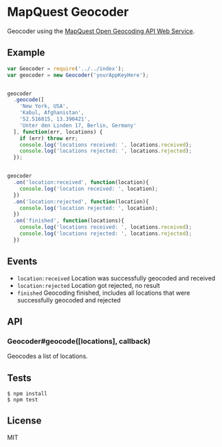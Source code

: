 # MapQuest Geocoder

Geocoder using the [MapQuest Open Geocoding API Web Service](http://open.mapquestapi.com/geocoding/).


## Example

```js
var Geocoder = require('../../index');
var geocoder = new Geocoder('yourAppKeyHere');


geocoder
  .geocode([
    'New York, USA',
    'Kabul, Afghanistan',
    '52.516815, 13.390421',
    'Unter den Linden 17, Berlin, Germany'
  ], function(err, locations) {
    if (err) throw err;
    console.log('locations received: ', locations.received);
    console.log('locations rejected: ', locations.rejected);
  });


geocoder
  .on('location:received', function(location){
    console.log('location received: ', location);
  })
  .on('location:rejected', function(location){
    console.log('location rejected: ', location);
  })
  .on('finished', function(locations){
    console.log('locations received: ', locations.received);
    console.log('locations rejected: ', locations.rejected);
  })
```

## Events

   - `location:received` Location was successfully geocoded and received
   - `location:rejected` Location got rejected, no result
   - `finished` Geocoding finished, includes all locations that were successfully geocoded and rejected


## API


### Geocoder#geocode([locations], callback)

Geocodes a list of locations.


## Tests

```
$ npm install
$ npm test
```


## License

MIT